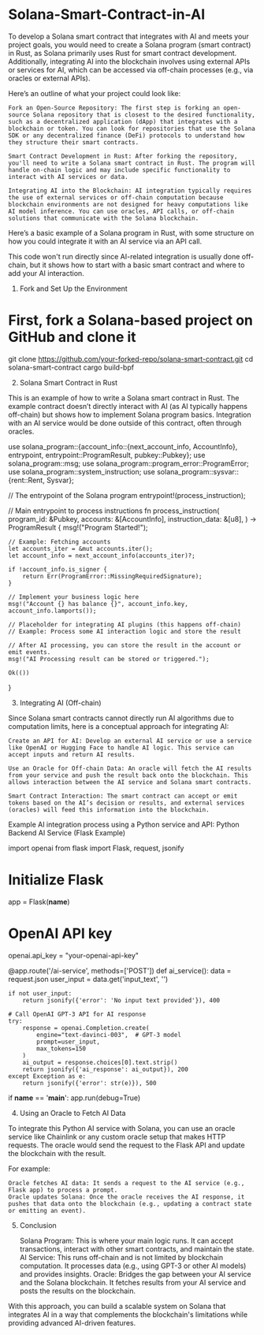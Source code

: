 # Solana-Smart-Contract-in-AI
To develop a Solana smart contract that integrates with AI and meets your project goals, you would need to create a Solana program (smart contract) in Rust, as Solana primarily uses Rust for smart contract development. Additionally, integrating AI into the blockchain involves using external APIs or services for AI, which can be accessed via off-chain processes (e.g., via oracles or external APIs).

Here’s an outline of what your project could look like:

    Fork an Open-Source Repository: The first step is forking an open-source Solana repository that is closest to the desired functionality, such as a decentralized application (dApp) that integrates with a blockchain or token. You can look for repositories that use the Solana SDK or any decentralized finance (DeFi) protocols to understand how they structure their smart contracts.

    Smart Contract Development in Rust: After forking the repository, you'll need to write a Solana smart contract in Rust. The program will handle on-chain logic and may include specific functionality to interact with AI services or data.

    Integrating AI into the Blockchain: AI integration typically requires the use of external services or off-chain computation because blockchain environments are not designed for heavy computations like AI model inference. You can use oracles, API calls, or off-chain solutions that communicate with the Solana blockchain.

Here’s a basic example of a Solana program in Rust, with some structure on how you could integrate it with an AI service via an API call.

This code won't run directly since AI-related integration is usually done off-chain, but it shows how to start with a basic smart contract and where to add your AI interaction.
1. Fork and Set Up the Environment

# First, fork a Solana-based project on GitHub and clone it
git clone https://github.com/your-forked-repo/solana-smart-contract.git
cd solana-smart-contract
cargo build-bpf

2. Solana Smart Contract in Rust

This is an example of how to write a Solana smart contract in Rust. The example contract doesn’t directly interact with AI (as AI typically happens off-chain) but shows how to implement Solana program basics. Integration with an AI service would be done outside of this contract, often through oracles.

use solana_program::{account_info::{next_account_info, AccountInfo}, entrypoint, entrypoint::ProgramResult, pubkey::Pubkey};
use solana_program::msg;
use solana_program::program_error::ProgramError;
use solana_program::system_instruction;
use solana_program::sysvar::{rent::Rent, Sysvar};

// The entrypoint of the Solana program
entrypoint!(process_instruction);

// Main entrypoint to process instructions
fn process_instruction(
    program_id: &Pubkey,
    accounts: &[AccountInfo],
    instruction_data: &[u8],
) -> ProgramResult {
    msg!("Program Started!");

    // Example: Fetching accounts
    let accounts_iter = &mut accounts.iter();
    let account_info = next_account_info(accounts_iter)?;

    if !account_info.is_signer {
        return Err(ProgramError::MissingRequiredSignature);
    }

    // Implement your business logic here
    msg!("Account {} has balance {}", account_info.key, account_info.lamports());

    // Placeholder for integrating AI plugins (this happens off-chain)
    // Example: Process some AI interaction logic and store the result

    // After AI processing, you can store the result in the account or emit events.
    msg!("AI Processing result can be stored or triggered.");

    Ok(())
}

3. Integrating AI (Off-chain)

Since Solana smart contracts cannot directly run AI algorithms due to computation limits, here is a conceptual approach for integrating AI:

    Create an API for AI: Develop an external AI service or use a service like OpenAI or Hugging Face to handle AI logic. This service can accept inputs and return AI results.

    Use an Oracle for Off-chain Data: An oracle will fetch the AI results from your service and push the result back onto the blockchain. This allows interaction between the AI service and Solana smart contracts.

    Smart Contract Interaction: The smart contract can accept or emit tokens based on the AI’s decision or results, and external services (oracles) will feed this information into the blockchain.

Example AI integration process using a Python service and API:
Python Backend AI Service (Flask Example)

import openai
from flask import Flask, request, jsonify

# Initialize Flask
app = Flask(__name__)

# OpenAI API key
openai.api_key = "your-openai-api-key"

@app.route('/ai-service', methods=['POST'])
def ai_service():
    data = request.json
    user_input = data.get('input_text', '')

    if not user_input:
        return jsonify({'error': 'No input text provided'}), 400

    # Call OpenAI GPT-3 API for AI response
    try:
        response = openai.Completion.create(
            engine="text-davinci-003",  # GPT-3 model
            prompt=user_input,
            max_tokens=150
        )
        ai_output = response.choices[0].text.strip()
        return jsonify({'ai_response': ai_output}), 200
    except Exception as e:
        return jsonify({'error': str(e)}), 500

if __name__ == '__main__':
    app.run(debug=True)

4. Using an Oracle to Fetch AI Data

To integrate this Python AI service with Solana, you can use an oracle service like Chainlink or any custom oracle setup that makes HTTP requests. The oracle would send the request to the Flask API and update the blockchain with the result.

For example:

    Oracle fetches AI data: It sends a request to the AI service (e.g., Flask app) to process a prompt.
    Oracle updates Solana: Once the oracle receives the AI response, it pushes that data onto the blockchain (e.g., updating a contract state or emitting an event).

5. Conclusion

    Solana Program: This is where your main logic runs. It can accept transactions, interact with other smart contracts, and maintain the state.
    AI Service: This runs off-chain and is not limited by blockchain computation. It processes data (e.g., using GPT-3 or other AI models) and provides insights.
    Oracle: Bridges the gap between your AI service and the Solana blockchain. It fetches results from your AI service and posts the results on the blockchain.

With this approach, you can build a scalable system on Solana that integrates AI in a way that complements the blockchain's limitations while providing advanced AI-driven features.
